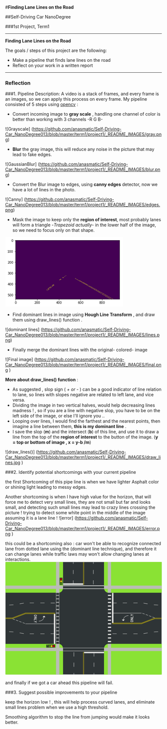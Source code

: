 #**Finding Lane Lines on the Road** 

##Self-Driving Car NanoDegree

###1st Project, Term1

---

**Finding Lane Lines on the Road**

The goals / steps of this project are the following:
* Make a pipeline that finds lane lines on the road
* Reflect on your work in a written report


---

### Reflection

###1. Pipeline Description:
A video is a stack of frames, and every frame is an images, so we can apply this process on every frame.
My pipeline consisted of 5 steps using [opencv](http://opencv.org/documentation.html) : 

 - Convert incoming image to **gray scale** , handling one channel of color is better than working with 3 channels -R G B-
 
![Grayscale] (https://github.com/anasmatic/Self-Driving-Car_NanoDegree013/blob/master/term1/project1/_README_IMAGES/gray.png)

 - **Blur** the gray image, this will reduce any noise in the picture that may lead to fake edges.
 
![GaussianBlur] (https://github.com/anasmatic/Self-Driving-Car_NanoDegree013/blob/master/term1/project1/_README_IMAGES/blur.png)

 - Convert the Blur image to edges, using **canny edges** detector, now we have a lot of lines in the photo.
 
![Canny] (https://github.com/anasmatic/Self-Driving-Car_NanoDegree013/blob/master/term1/project1/_README_IMAGES/edges.png)

 - Mask the image to keep only the **region of interest**, most probably lanes will form a triangle -*Trapezoid actually*- in the lower half of the image, so we need to focus only on that shape.

![region of interest](https://github.com/anasmatic/Self-Driving-Car_NanoDegree013/blob/master/term1/project1/_README_IMAGES/masked.png)

 - Find dominant lines in image using **Hough Line Transform** , and draw them using draw_lines() function .
 
![dominant lines] (https://github.com/anasmatic/Self-Driving-Car_NanoDegree013/blob/master/term1/project1/_README_IMAGES/lines.png)

 - Finally merge the dominant lines with the original- colored- image
 
![Final image] (https://github.com/anasmatic/Self-Driving-Car_NanoDegree013/blob/master/term1/project1/_README_IMAGES/final.png )


**More about draw_lines() function** :
 - As suggested , slop sign ( *+ or -* ) can be a good indicator of line relation to lane, so lines with slopes negative are related to left lane, and vice versa.
 - Dividing the image in two vertical halves, would help decreasing lines madness ! , so if you are a line with negative slop, you have to be on the left side of the image, or else I'll ignore you ..
 - Looping over lines, I would find the farthest and the nearest points, then imagine a line between them, **this is my dominant line** .
 - I save the slop (**m**) and the intersect (**b**) of this line, and use it to draw a line from the top of the **region of interest** to the button of the image. (**y = top or bottom of image , x = y-b /m**)

![draw_lines()] (https://github.com/anasmatic/Self-Driving-Car_NanoDegree013/blob/master/term1/project1/_README_IMAGES/draw_lines.jpg )


###2. Identify potential shortcomings with your current pipeline

the first Shortcoming of this pipe line is when we have lighter Asphalt color or shining light leading to messy edges.

Another shortcoming is when I have high value for the horizon, that will force me to detect very small lines, they are not small but far and looks small, and detecting such small lines may lead to crazy lines crossing the picture ! trying to detect some white point in the middle of the image assuming it is a lane line !
![error] (https://github.com/anasmatic/Self-Driving-Car_NanoDegree013/blob/master/term1/project1/_README_IMAGES/error.png )

this could be a shortcoming also : car won't be able to recognize connected lane from dotted lane using the (dominant line technique), and therefore it can change lanes while traffic laws may won't allow changing lanes at interactions.
![intersection](https://github.com/anasmatic/Self-Driving-Car_NanoDegree013/blob/master/term1/project1/_README_IMAGES/intersection.png )

and finally if we got a car ahead this pipeline will fail.

###3. Suggest possible improvements to your pipeline

keep the horizon low ! , this will help process curved lanes, and eliminate small lines problem when we use a high threshold. 

Smoothing algorithm to stop the line from jumping would make it looks better.
